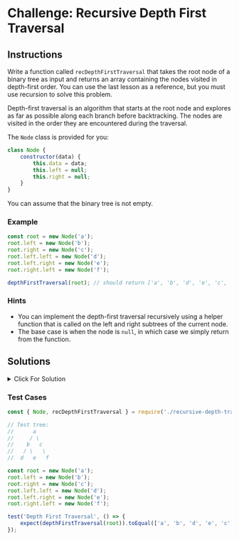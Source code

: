 # Challenge: Recursive Depth First Traversal

## Instructions

Write a function called `recDepthFirstTraversal` that takes the root node of a binary tree as input and returns an array containing the nodes visited in depth-first order. You can use the last lesson as a reference, but you must use recursion to solve this problem.

Depth-first traversal is an algorithm that starts at the root node and explores as far as possible along each branch before backtracking. The nodes are visited in the order they are encountered during the traversal.

The `Node` class is provided for you:

```js
class Node {
    constructor(data) {
        this.data = data;
        this.left = null;
        this.right = null;
    }
}
```

You can assume that the binary tree is not empty.

### Example

```js
const root = new Node('a');
root.left = new Node('b');
root.right = new Node('c');
root.left.left = new Node('d');
root.left.right = new Node('e');
root.right.left = new Node('f');

depthFirstTraversal(root); // should return ['a', 'b', 'd', 'e', 'c', 'f']
```

### Hints

-   You can implement the depth-first traversal recursively using a helper function that is called on the left and right subtrees of the current node.
-   The base case is when the node is `null`, in which case we simply return from the function.

## Solutions

<details>
  <summary>Click For Solution</summary>

```js
class Node {
    constructor(data) {
        this.data = data;
        this.left = null;
        this.right = null;
    }
}

function recDepthFirstTraversal(root) {
    const result = [];

    function traverse(node) {
        if (node !== null) {
            result.push(node.data);
            traverse(node.left);
            traverse(node.right);
        }
    }

    traverse(root);
    return result;
}
```

### Explanation

-   Initialize an empty array called `result` to store the nodes visited in depth-first order.
-   Define a helper function called `traverse` that takes in a node as input.
-   If the node is not `null`, push the node's data to the `result` array.
-   Call `traverse` on the left subtree of the current node.
-   Call `traverse` on the right subtree of the current node.
-   Call `traverse` on the root node to start the traversal.
-   Return the `result` array.

</details>

### Test Cases

```js
const { Node, recDepthFirstTraversal } = require('./recursive-depth-traversal');

// Test tree:
//      a
//     / \
//    b   c
//   / \   \
//  d   e   f

const root = new Node('a');
root.left = new Node('b');
root.right = new Node('c');
root.left.left = new Node('d');
root.left.right = new Node('e');
root.right.left = new Node('f');

test('Depth First Traversal', () => {
    expect(depthFirstTraversal(root)).toEqual(['a', 'b', 'd', 'e', 'c', 'f']);
});
```
